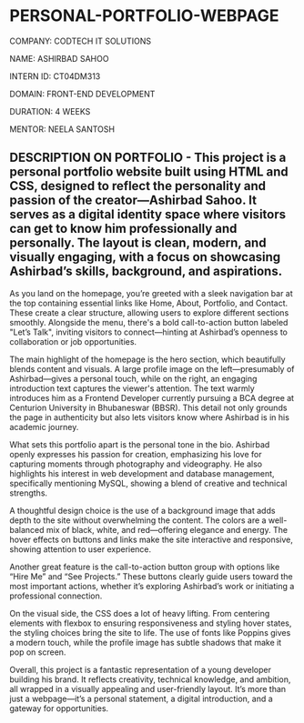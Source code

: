 # PERSONAL-PORTFOLIO-WEBPAGE

COMPANY: CODTECH IT SOLUTIONS

NAME: ASHIRBAD SAHOO

INTERN ID: CT04DM313

DOMAIN: FRONT-END DEVELOPMENT

DURATION: 4 WEEKS

MENTOR: NEELA SANTOSH

## DESCRIPTION ON PORTFOLIO - This project is a personal portfolio website built using HTML and CSS, designed to reflect the personality and passion of the creator—Ashirbad Sahoo. It serves as a digital identity space where visitors can get to know him professionally and personally. The layout is clean, modern, and visually engaging, with a focus on showcasing Ashirbad’s skills, background, and aspirations.

As you land on the homepage, you’re greeted with a sleek navigation bar at the top containing essential links like Home, About, Portfolio, and Contact. These create a clear structure, allowing users to explore different sections smoothly. Alongside the menu, there's a bold call-to-action button labeled "Let’s Talk", inviting visitors to connect—hinting at Ashirbad’s openness to collaboration or job opportunities.

The main highlight of the homepage is the hero section, which beautifully blends content and visuals. A large profile image on the left—presumably of Ashirbad—gives a personal touch, while on the right, an engaging introduction text captures the viewer's attention. The text warmly introduces him as a Frontend Developer currently pursuing a BCA degree at Centurion University in Bhubaneswar (BBSR). This detail not only grounds the page in authenticity but also lets visitors know where Ashirbad is in his academic journey.

What sets this portfolio apart is the personal tone in the bio. Ashirbad openly expresses his passion for creation, emphasizing his love for capturing moments through photography and videography. He also highlights his interest in web development and database management, specifically mentioning MySQL, showing a blend of creative and technical strengths.

A thoughtful design choice is the use of a background image that adds depth to the site without overwhelming the content. The colors are a well-balanced mix of black, white, and red—offering elegance and energy. The hover effects on buttons and links make the site interactive and responsive, showing attention to user experience.

Another great feature is the call-to-action button group with options like “Hire Me” and “See Projects.” These buttons clearly guide users toward the most important actions, whether it’s exploring Ashirbad’s work or initiating a professional connection.

On the visual side, the CSS does a lot of heavy lifting. From centering elements with flexbox to ensuring responsiveness and styling hover states, the styling choices bring the site to life. The use of fonts like Poppins gives a modern touch, while the profile image has subtle shadows that make it pop on screen.

Overall, this project is a fantastic representation of a young developer building his brand. It reflects creativity, technical knowledge, and ambition, all wrapped in a visually appealing and user-friendly layout. It’s more than just a webpage—it’s a personal statement, a digital introduction, and a gateway for opportunities.
